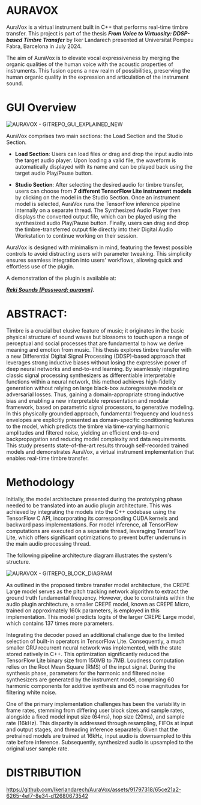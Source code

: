 # AURAVOX

AuraVox is a virtual instrument built in C++ that performs real-time timbre transfer. This project is part of the thesis ***From Voice to Virtuosity: DDSP-based Timbre Transfer*** by Iker Landarech presented at Universitat Pompeu Fabra, Barcelona in July 2024.

The aim of AuraVox is to elevate vocal expressiveness by merging the organic qualities of the human voice with the acoustic properties of instruments. This fusion opens a new realm of possibilities, preserving the human organic quality in the expression and articulation of the instrument sound.

# GUI Overview
![AURAVOX - GITREPO_GUI_EXPLAINED_NEW](https://github.com/Ikerlandarech/AuraVox/assets/91797318/f3475995-c541-4a4e-af10-ecbe075d712e)

AuraVox comprises two main sections: the Load Section and the Studio Section.

- **Load Section**: Users can load files or drag and drop the input audio into the target audio player. Upon loading a valid file, the waveform is automatically displayed with its name and can be played back using the target audio Play/Pause button.

- **Studio Section**: After selecting the desired audio for timbre transfer, users can choose from **7 different TensorFlow Lite instrument models** by clicking on the model in the Studio Section. Once an instrument model is selected, AuraVox runs the TensorFlow inference pipeline internally on a separate thread. The Synthesized Audio Player then displays the converted output file, which can be played using the synthesized audio Play/Pause button. Finally, users can drag and drop the timbre-transferred output file directly into their Digital Audio Workstation to continue working on their session.

AuraVox is designed with minimalism in mind, featuring the fewest possible controls to avoid distracting users with parameter tweaking. This simplicity ensures seamless integration into users' workflows, allowing quick and effortless use of the plugin.

A demonstration of the plugin is available at:

[***Reki Sounds [Password: auravox]***](https://www.rekisounds.com/thesis).

# ABSTRACT:
Timbre is a crucial but elusive feature of music; it originates in the basic physical structure of sound waves but blossoms to touch upon a range of perceptual and social processes that are fundamental to how we derive meaning and emotion from music. This thesis explores timbre transfer with a new Differential Digital Signal Processing (DDSP)-based approach that leverages strong inductive biases without losing the expressive power of deep neural networks and end-to-end learning. By seamlessly integrating classic signal processing synthesizers as differentiable interpretable functions within a neural network, this method achieves high-fidelity generation without relying on large black-box autoregressive models or adversarial losses. Thus, gaining a domain-appropriate strong inductive bias and enabling a new interpretable representation and modular framework, based on parametric signal processors, to generative modeling. In this physically grounded approach, fundamental frequency and loudness envelopes are explicitly presented as domain-specific conditioning features to the model, which predicts the timbre via time-varying harmonic amplitudes and filtered noise, yielding an efficient end-to-end backpropagation and reducing model complexity and data requirements. This study presents state-of-the-art results through self-recorded trained models and demonstrates AuraVox, a virtual instrument implementation that enables real-time timbre transfer.

# Methodology

Initially, the model architecture presented during the prototyping phase needed to be translated into an audio plugin architecture. This was achieved by integrating the models into the C++ codebase using the TensorFlow C API, incorporating its corresponding CUDA kernels and backward pass implementations. For model inference, all TensorFlow computations are executed on a separate thread, leveraging TensorFlow Lite, which offers significant optimizations to prevent buffer underruns in the main audio processing thread.

The following pipeline architecture diagram illustrates the system's structure.

![AURAVOX - GITREPO_BLOCK_DIAGRAM](https://github.com/Ikerlandarech/AuraVox/assets/91797318/e2af76cb-9197-4e5a-bd3d-c1c15df5a7a3)

As outlined in the proposed timbre transfer model architecture, the CREPE Large model serves as the pitch tracking network algorithm to extract the ground truth fundamental frequency. However, due to constraints within the audio plugin architecture, a smaller CREPE model, known as CREPE Micro, trained on approximately 160k parameters, is employed in this implementation. This model predicts logits of the larger CREPE Large model, which contains 137 times more parameters.

Integrating the decoder posed an additional challenge due to the limited selection of built-in operators in TensorFlow Lite. Consequently, a much smaller GRU recurrent neural network was implemented, with the state stored natively in C++. This optimization significantly reduced the TensorFlow Lite binary size from 150MB to 7MB. Loudness computation relies on the Root Mean Square (RMS) of the input signal. During the synthesis phase, parameters for the harmonic and filtered noise synthesizers are generated by the instrument model, comprising 60 harmonic components for additive synthesis and 65 noise magnitudes for filtering white noise.

One of the primary implementation challenges has been the variability in frame rates, stemming from differing user block sizes and sample rates, alongside a fixed model input size (64ms), hop size (20ms), and sample rate (16kHz). This disparity is addressed through resampling, FIFOs at input and output stages, and threading inference separately. Given that the pretrained models are trained at 16kHz, input audio is downsampled to this rate before inference. Subsequently, synthesized audio is upsampled to the original user sample rate.

# DISTRIBUTION
https://github.com/Ikerlandarech/AuraVox/assets/91797318/65ce21a2-6265-4ef7-8e34-d12680673542


